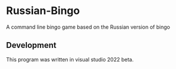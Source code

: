 # Russian-Bingo
A command line bingo game based on the Russian version of bingo

## Development
This program was written in visual studio 2022 beta.
